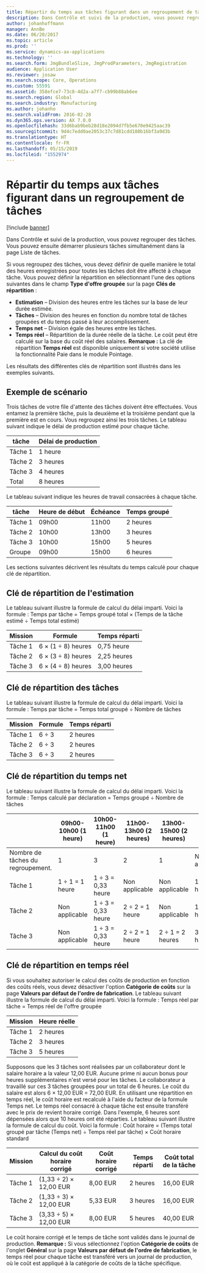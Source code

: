 ```yaml
---
title: Répartir du temps aux tâches figurant dans un regroupement de tâches
description: Dans Contrôle et suivi de la production, vous pouvez regrouper des tâches. Vous pouvez ensuite démarrer plusieurs tâches simultanément dans la page Liste de tâches.
author: johanhoffmann
manager: AnnBe
ms.date: 06/20/2017
ms.topic: article
ms.prod: ''
ms.service: dynamics-ax-applications
ms.technology: ''
ms.search.form: JmgBundleSlize, JmgProdParameters, JmgRegistration
audience: Application User
ms.reviewer: josaw
ms.search.scope: Core, Operations
ms.custom: 55591
ms.assetid: 358efce7-73c8-4d2a-a7f7-cb99b88ab6ee
ms.search.region: Global
ms.search.industry: Manufacturing
ms.author: johanho
ms.search.validFrom: 2016-02-28
ms.dyn365.ops.version: AX 7.0.0
ms.openlocfilehash: 33d6bab9beb28d18e2094d7fb5e670e9425aac39
ms.sourcegitcommit: 9d4c7edd0ae2053c37c7d81cdd180b16bf3a9d3b
ms.translationtype: HT
ms.contentlocale: fr-FR
ms.lasthandoff: 05/15/2019
ms.locfileid: "1552974"
---
```

# <a name="allocate-time-to-jobs-in-a-job-bundle"></a>Répartir du temps aux tâches figurant dans un regroupement de tâches

[!include [banner](../includes/banner.md)]

Dans Contrôle et suivi de la production, vous pouvez regrouper des tâches. Vous pouvez ensuite démarrer plusieurs tâches simultanément dans la page Liste de tâches.

Si vous regroupez des tâches, vous devez définir de quelle manière le total des heures enregistrées pour toutes les tâches doit être affecté à chaque tâche. Vous pouvez définir la répartition en sélectionnant l'une des options suivantes dans le champ **Type d'offre groupée** sur la page **Clés de répartition** :

-   **Estimation** – Division des heures entre les tâches sur la base de leur durée estimée.
-   **Tâches** – Division des heures en fonction du nombre total de tâches groupées et du temps passé à leur accomplissement.
-   **Temps net** – Division égale des heures entre les tâches.
-   **Temps réel** – Répartition de la durée réelle de la tâche. Le coût peut être calculé sur la base du coût réel des salaires. **Remarque :** La clé de répartition **Temps réel** est disponible uniquement si votre société utilise la fonctionnalité Paie dans le module Pointage.

Les résultats des différentes clés de répartition sont illustrés dans les exemples suivants.

## <a name="example-scenario"></a>Exemple de scénario
Trois tâches de votre file d'attente des tâches doivent être effectuées. Vous entamez la première tâche, puis la deuxième et la troisième pendant que la première est en cours. Vous regroupez ainsi les trois tâches. Le tableau suivant indique le délai de production estimé pour chaque tâche.

| tâche   | Délai de production |
|-------|-----------------|
| Tâche 1 | 1 heure          |
| Tâche 2 | 3 heures         |
| Tâche 3 | 4 heures         |
| Total | 8 heures         |

Le tableau suivant indique les heures de travail consacrées à chaque tâche.

| tâche    | Heure de début | Échéance | Temps groupé |
|--------|------------|----------|-------------|
| Tâche 1  | 09h00      | 11h00    | 2 heures     |
| Tâche 2  | 10h00      | 13h00    | 3 heures     |
| Tâche 3  | 10h00      | 15h00    | 5 heures     |
| Groupe | 09h00      | 15h00    | 6 heures     |

Les sections suivantes décrivent les résultats du temps calculé pour chaque clé de répartition.

## <a name="estimation-allocation-key"></a>Clé de répartition de l'estimation
Le tableau suivant illustre la formule de calcul du délai imparti. Voici la formule : Temps par tâche = Temps groupé total × (Temps de la tâche estimé ÷ Temps total estimé)

| Mission   | Formule           | Temps réparti |
|-------|-------------------|----------------|
| Tâche 1 | 6 × (1 ÷ 8) heures | 0,75 heure      |
| Tâche 2 | 6 × (3 ÷ 8) heures | 2,25 heures     |
| Tâche 3 | 6 × (4 ÷ 8) heures | 3,00 heures     |

## <a name="jobs-allocation-key"></a>Clé de répartition des tâches
Le tableau suivant illustre la formule de calcul du délai imparti. Voici la formule : Temps par tâche = Temps total groupé ÷ Nombre de tâches

| Mission   | Formule | Temps réparti |
|-------|---------|----------------|
| Tâche 1 | 6 ÷ 3   | 2 heures        |
| Tâche 2 | 6 ÷ 3   | 2 heures        |
| Tâche 3 | 6 ÷ 3   | 2 heures        |

## <a name="net-time-allocation-key"></a>Clé de répartition du temps net
Le tableau suivant illustre la formule de calcul du délai imparti. Voici la formule : Temps calculé par déclaration = Temps groupé ÷ Nombre de tâches

|                              | 09h00-10h00 (1 heure) | 10h00-11h00 (1 heure) | 11h00-13h00 (2 heures) | 13h00-15h00 (2 heures) | Temps réparti |
|------------------------------|----------------------|----------------------|-----------------------|-----------------------|----------------|
| Nombre de tâches du regroupement. | 1                    | 3                    | 2                     | 1                     | Non applicable |
| Tâche 1                        | 1 ÷ 1 = 1 heure       | 1 ÷ 3 = 0,33 heure    | Non applicable        | Non applicable        | 1,33 heure     |
| Tâche 2                        | Non applicable       | 1 ÷ 3 = 0,33 heure    | 2 ÷ 2 = 1 heure        | Non applicable        | 1,33 heure     |
| Tâche 3                        | Non applicable       | 1 ÷ 3 = 0,33 heure    | 2 ÷ 2 = 1 heure        | 2 ÷ 1 = 2 heures       | 3,33 heures     |

## <a name="real-time-allocation-key"></a>Clé de répartition en temps réel
Si vous souhaitez autoriser le calcul des coûts de production en fonction des coûts réels, vous devez désactiver l'option **Catégorie de coûts** sur la page **Valeurs par défaut de l'ordre de fabrication**. Le tableau suivant illustre la formule de calcul du délai imparti. Voici la formule : Temps réel par tâche = Temps réel de l'offre groupée

| Mission   | Heure réelle |
|-------|-------------|
| Tâche 1 | 2 heures     |
| Tâche 2 | 3 heures     |
| Tâche 3 | 5 heures     |

Supposons que les 3 tâches sont réalisées par un collaborateur dont le salaire horaire a la valeur 12,00 EUR. Aucune prime ni aucun bonus pour heures supplémentaires n'est versé pour les tâches. Le collaborateur a travaillé sur ces 3 tâches groupées pour un total de 6 heures. Le coût du salaire est alors 6 × 12,00 EUR = 72,00 EUR. En utilisant une répartition en temps réel, le coût horaire est recalculé à l'aide du facteur de la formule Temps net. Le temps réel consacré à chaque tâche est ensuite transféré avec le prix de revient horaire corrigé. Dans l'exemple, 6 heures sont dépensées alors que 10 heures ont été réparties. Le tableau suivant illustre la formule de calcul du coût. Voici la formule : Coût horaire = (Temps total groupé par tâche (Temps net) ÷ Temps réel par tâche) × Coût horaire standard

| Mission   | Calcul du coût horaire corrigé | Coût horaire corrigé | Temps réparti | Coût total de la tâche |
|-------|----------------------------------------|-------------------------|----------------|-------------------|
| Tâche 1 | (1,33 ÷ 2) × 12,00 EUR                 | 8,00 EUR                | 2 heures        | 16,00 EUR         |
| Tâche 2 | (1,33 ÷ 3) × 12,00 EUR                 | 5,33 EUR                | 3 heures        | 16,00 EUR         |
| Tâche 3 | (3,33 ÷ 5) × 12,00 EUR                 | 8,00 EUR                | 5 heures        | 40,00 EUR         |

Le coût horaire corrigé et le temps de tâche sont validés dans le journal de production. **Remarque :** Si vous sélectionnez l'option **Catégorie de coûts** de l'onglet **Général** sur la page **Valeurs par défaut de l'ordre de fabrication**, le temps réel pour chaque tâche est transféré vers un journal de production, où le coût est appliqué à la catégorie de coûts de la tâche spécifique.



